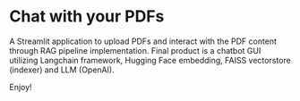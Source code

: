 # Chat with your PDFs

A Streamlit application to upload PDFs and interact with the PDF content through RAG pipeline implementation. Final product is a chatbot GUI utilizing Langchain framework, Hugging Face embedding, FAISS vectorstore (indexer) and LLM (OpenAI).

Enjoy!